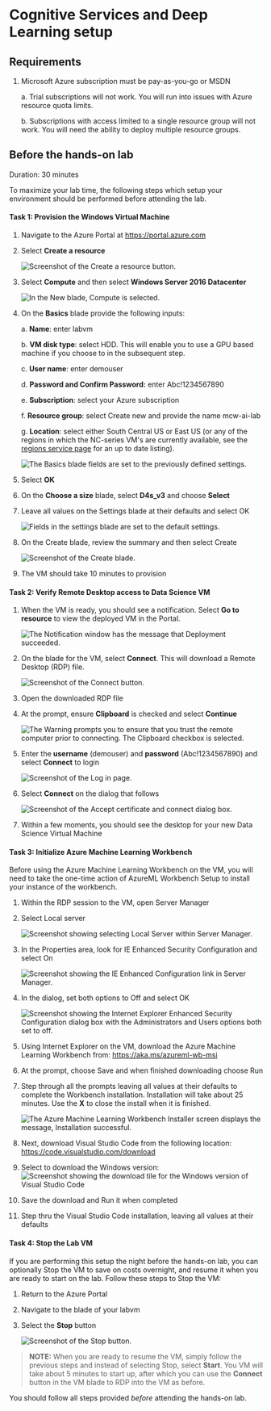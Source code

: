 
# Cognitive Services and Deep Learning setup

## Requirements

1.  Microsoft Azure subscription must be pay-as-you-go or MSDN

    a.  Trial subscriptions will not work. You will run into issues with Azure resource quota limits.

    b.  Subscriptions with access limited to a single resource group will not work. You will need the ability to deploy multiple resource groups.

## Before the hands-on lab

Duration: 30 minutes

To maximize your lab time, the following steps which setup your environment should be performed before attending the lab.

#### Task 1: Provision the Windows Virtual Machine

1.  Navigate to the Azure Portal at <https://portal.azure.com>

2.  Select **Create a resource**

    ![Screenshot of the Create a resource button.](images/Setup/image3.png "Create a resource button")

3.  Select **Compute** and then select **Windows Server 2016 Datacenter**

    ![In the New blade, Compute is selected.](images/Setup/image4.png "New blade")

4.  On the **Basics** blade provide the following inputs:

    a.  **Name**: enter labvm

    b.  **VM disk type**: select HDD. This will enable you to use a GPU based machine if you choose to in the subsequent step.

    c.  **User name**: enter demouser

    d.  **Password and Confirm Password:** enter Abc!1234567890

    e.  **Subscription**: select your Azure subscription

    f.  **Resource group**: select Create new and provide the name mcw-ai-lab

    g.  **Location**: select either South Central US or East US (or any of the regions in which the NC-series VM's are currently available, see the [regions service page](https://azure.microsoft.com/en-us/global-infrastructure/services/) for an up to date listing).

    ![The Basics blade fields are set to the previously defined settings.](images/Setup/image5.png "Basics blade")

5.  Select **OK**

6.  On the **Choose a size** blade, select **D4s_v3** and choose **Select**

7.  Leave all values on the Settings blade at their defaults and select OK

    ![Fields in the settings blade are set to the default settings.](images/Setup/image7.png "Settings blade")

8.  On the Create blade, review the summary and then select Create

    ![Screenshot of the Create blade.](images/Setup/image8.png "Create blade")

9.  The VM should take 10 minutes to provision

#### Task 2: Verify Remote Desktop access to Data Science VM

1.  When the VM is ready, you should see a notification. Select **Go to resource** to view the deployed VM in the Portal.

    ![The Notification window has the message that Deployment succeeded.](images/Setup/image9.png "Notification window")

2.  On the blade for the VM, select **Connect**. This will download a Remote Desktop (RDP) file.

    ![Screenshot of the Connect button.](images/Setup/image10.png "Connect button")

3.  Open the downloaded RDP file

4.  At the prompt, ensure **Clipboard** is checked and select **Continue**

    ![The Warning prompts you to ensure that you trust the remote computer prior to connecting. The Clipboard checkbox is selected.](images/Setup/image11.png "Warning prompt")

5.  Enter the **username** (demouser) and **password** (Abc!1234567890) and select **Connect** to login

    ![Screenshot of the Log in page.](images/Setup/image12.png "Log in page")

6.  Select **Connect** on the dialog that follows

    ![Screenshot of the Accept certificate and connect dialog box.](images/Setup/image13.png "Accept certificate and connect dialog box")

7.  Within a few moments, you should see the desktop for your new Data Science Virtual Machine

#### Task 3: Initialize Azure Machine Learning Workbench

Before using the Azure Machine Learning Workbench on the VM, you will need to take the one-time action of AzureML Workbench Setup to install your instance of the workbench. 

1.  Within the RDP session to the VM, open Server Manager

2.  Select Local server

    ![Screenshot showing selecting Local Server within Server Manager.](images/Setup/image14.png "Server Manager")

3.  In the Properties area, look for IE Enhanced Security Configuration and select On

    ![Screenshot showing the IE Enhanced Configuration link in Server Manager.](images/Setup/image15.png "IE Enhanced Security Configuation set to On")

4.  In the dialog, set both options to Off and select OK

    ![Screenshot showing the Internet Explorer Enhanced Security Configuration dialog box with the Administrators and Users options both set to off.](images/Setup/image19.png "Internet Explorer Enhanced Security Configuration dialog box")

5. Using Internet Explorer on the VM, download the Azure Machine Learning Workbench from:
https://aka.ms/azureml-wb-msi 

6. At the prompt, choose Save and when finished downloading choose Run

7.  Step through all the prompts leaving all values at their defaults to complete the Workbench installation. Installation will take about 25 minutes. Use the **X** to close the install when it is finished.

    ![The Azure Machine Learning Workbench Installer screen displays the message, Installation successful.](images/Setup/image17.png "Azure Machine Learning Workbench Installer screen")

8. Next, download Visual Studio Code from the following location:
https://code.visualstudio.com/download 

9. Select to download the Windows version:\
    ![Screenshot showing the download tile for the Windows version of Visual Studio Code](images/Setup/image20.png "Download the Windows version")
    
10. Save the download and Run it when completed

11. Step thru the Visual Studio Code installation, leaving all values at their defaults


#### Task 4: Stop the Lab VM

If you are performing this setup the night before the hands-on lab, you can optionally Stop the VM to save on costs overnight, and resume it when you are ready to start on the lab. Follow these steps to Stop the VM:

1.  Return to the Azure Portal

2.  Navigate to the blade of your labvm

3.  Select the **Stop** button

    ![Screenshot of the Stop button.](images/Setup/image18.png "Stop button")

> **NOTE:** When you are ready to resume the VM, simply follow the previous steps and instead of selecting Stop, select **Start**. You VM will take about 5 minutes to start up, after which you can use the **Connect** button in the VM blade to RDP into the VM as before.

You should follow all steps provided *before* attending the hands-on lab.
